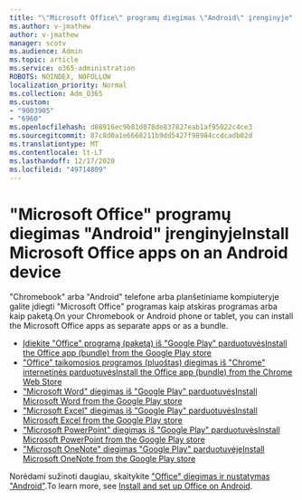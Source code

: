 ```yaml
---
title: "\"Microsoft Office\" programų diegimas \"Android\" įrenginyje"
ms.author: v-jmathew
author: v-jmathew
manager: scotv
ms.audience: Admin
ms.topic: article
ms.service: o365-administration
ROBOTS: NOINDEX, NOFOLLOW
localization_priority: Normal
ms.collection: Adm_O365
ms.custom:
- "9003905"
- "6960"
ms.openlocfilehash: d88916ec9b81d078de837827eab1af95022c4ce3
ms.sourcegitcommit: 87c8d0a1e6668211b9dd5427f98984ccdcadb02d
ms.translationtype: MT
ms.contentlocale: lt-LT
ms.lasthandoff: 12/17/2020
ms.locfileid: "49714809"
---
```

# <a name="install-microsoft-office-apps-on-an-android-device"></a><span data-ttu-id="0d1b3-102">"Microsoft Office" programų diegimas "Android" įrenginyje</span><span class="sxs-lookup"><span data-stu-id="0d1b3-102">Install Microsoft Office apps on an Android device</span></span>

<span data-ttu-id="0d1b3-103">"Chromebook" arba "Android" telefone arba planšetiniame kompiuteryje galite įdiegti "Microsoft Office" programas kaip atskiras programas arba kaip paketą.</span><span class="sxs-lookup"><span data-stu-id="0d1b3-103">On your Chromebook or Android phone or tablet, you can install the Microsoft Office apps as separate apps or as a bundle.</span></span>

- [<span data-ttu-id="0d1b3-104">Įdiekite "Office" programą (paketą) iš "Google Play" parduotuvės</span><span class="sxs-lookup"><span data-stu-id="0d1b3-104">Install the Office app (bundle) from the Google Play store</span></span>](https://go.microsoft.com/fwlink/?linkid=2137009)
- [<span data-ttu-id="0d1b3-105">"Office" taikomosios programos (pluoštas) diegimas iš "Chrome" internetinės parduotuvės</span><span class="sxs-lookup"><span data-stu-id="0d1b3-105">Install the Office app (bundle) from the Chrome Web Store</span></span>](https://go.microsoft.com/fwlink/?linkid=2137212)
- [<span data-ttu-id="0d1b3-106">"Microsoft Word" diegimas iš "Google Play" parduotuvės</span><span class="sxs-lookup"><span data-stu-id="0d1b3-106">Install Microsoft Word from the Google Play store</span></span>](https://go.microsoft.com/fwlink/?linkid=2136994)
- [<span data-ttu-id="0d1b3-107">"Microsoft Excel" diegimas iš "Google Play" parduotuvės</span><span class="sxs-lookup"><span data-stu-id="0d1b3-107">Install Microsoft Excel from the Google Play store</span></span>](https://go.microsoft.com/fwlink/?linkid=2137120)
- [<span data-ttu-id="0d1b3-108">"Microsoft PowerPoint" diegimas iš "Google Play" parduotuvės</span><span class="sxs-lookup"><span data-stu-id="0d1b3-108">Install Microsoft PowerPoint from the Google Play store</span></span>](https://go.microsoft.com/fwlink/?linkid=2137121)
- [<span data-ttu-id="0d1b3-109">"Microsoft OneNote" diegimas "Google Play" parduotuvėje</span><span class="sxs-lookup"><span data-stu-id="0d1b3-109">Install Microsoft OneNote from the Google Play store</span></span>](https://go.microsoft.com/fwlink/?linkid=2137211)

<span data-ttu-id="0d1b3-110">Norėdami sužinoti daugiau, skaitykite ["Office" diegimas ir nustatymas "Android"](https://go.microsoft.com/fwlink/?linkid=2135287).</span><span class="sxs-lookup"><span data-stu-id="0d1b3-110">To learn more, see [Install and set up Office on Android](https://go.microsoft.com/fwlink/?linkid=2135287).</span></span>
